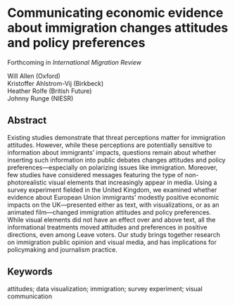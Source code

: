 # Communicating economic evidence about immigration changes attitudes and policy preferences

Forthcoming in _International Migration Review_

Will Allen (Oxford)  
Kristoffer Ahlstrom-Vij (Birkbeck)  
Heather Rolfe (British Future)  
Johnny Runge (NIESR)  

## Abstract
Existing studies demonstrate that threat perceptions matter for immigration attitudes. However, while these perceptions are potentially sensitive to information about immigrants’ impacts, questions remain about whether inserting such information into public debates changes attitudes and policy preferences—especially on polarizing issues like immigration. Moreover, few studies have considered messages featuring the type of non-photorealistic visual elements that increasingly appear in media. Using a survey experiment fielded in the United Kingdom, we examined whether evidence about European Union immigrants’ modestly positive economic impacts on the UK—presented either as text, with visualizations, or as an animated film—changed immigration attitudes and policy preferences. While visual elements did not have an effect over and above text, all the informational treatments moved attitudes and preferences in positive directions, even among Leave voters. Our study brings together research on immigration public opinion and visual media, and has implications for policymaking and journalism practice.

## Keywords
attitudes; data visualization; immigration; survey experiment; visual communication